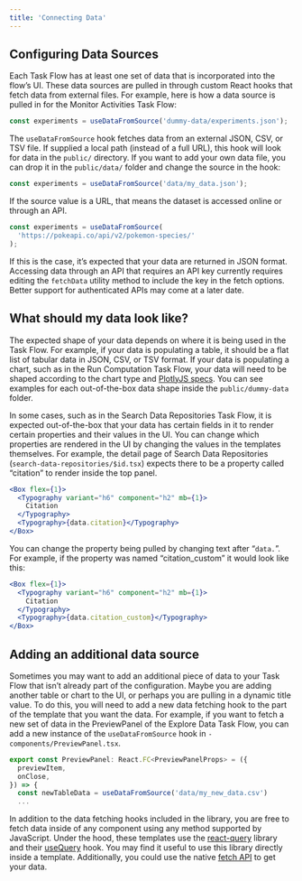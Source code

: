 ```yaml
---
title: 'Connecting Data'
---
```


## Configuring Data Sources

Each Task Flow has at least one set of data that is incorporated into the flow’s UI. These data sources are pulled in through custom React hooks that fetch data from external files. For example, here is how a data source is pulled in for the Monitor Activities Task Flow:

```js title="monitor-activities/index.tsx"
const experiments = useDataFromSource('dummy-data/experiments.json');
```

The `useDataFromSource` hook fetches data from an external JSON, CSV, or TSV file. If supplied a local path (instead of a full URL), this hook will look for data in the `public/` directory. If you want to add your own data file, you can drop it in the `public/data/` folder and change the source in the hook:

```js
const experiments = useDataFromSource('data/my_data.json');
```

If the source value is a URL, that means the dataset is accessed online or through an API.

```js
const experiments = useDataFromSource(
  'https://pokeapi.co/api/v2/pokemon-species/'
);
```

If this is the case, it’s expected that your data are returned in JSON format. Accessing data through an API that requires an API key currently requires editing the `fetchData` utility method to include the key in the fetch options. Better support for authenticated APIs may come at a later date.

## What should my data look like?

The expected shape of your data depends on where it is being used in the Task Flow. For example, if your data is populating a table, it should be a flat list of tabular data in JSON, CSV, or TSV format. If your data is populating a chart, such as in the Run Computation Task Flow, your data will need to be shaped according to the chart type and [PlotlyJS specs](https://plotly.com/javascript/reference/index/). You can see examples for each out-of-the-box data shape inside the `public/dummy-data` folder.

In some cases, such as in the Search Data Repositories Task Flow, it is expected out-of-the-box that your data has certain fields in it to render certain properties and their values in the UI. You can change which properties are rendered in the UI by changing the values in the templates themselves. For example, the detail page of Search Data Repositories (`search-data-repositories/$id.tsx`) expects there to be a property called “citation” to render inside the top panel.

```jsx title="[id].tsx"
<Box flex={1}>
  <Typography variant="h6" component="h2" mb={1}>
    Citation
  </Typography>
  <Typography>{data.citation}</Typography>
</Box>
```

You can change the property being pulled by changing text after “`data.`”. For example, if the property was named “citation_custom” it would look like this:

```jsx title="[id].tsx"
<Box flex={1}>
  <Typography variant="h6" component="h2" mb={1}>
    Citation
  </Typography>
  <Typography>{data.citation_custom}</Typography>
</Box>
```

## Adding an additional data source

Sometimes you may want to add an additional piece of data to your Task Flow that isn’t already part of the configuration. Maybe you are adding another table or chart to the UI, or perhaps you are pulling in a dynamic title value. To do this, you will need to add a new data fetching hook to the part of the template that you want the data. For example, if you want to fetch a new set of data in the PreviewPanel of the Explore Data Task Flow, you can add a new instance of the `useDataFromSource` hook in `-components/PreviewPanel.tsx`.

```ts title="PreviewPanel.tsx"
export const PreviewPanel: React.FC<PreviewPanelProps> = ({
  previewItem,
  onClose,
}) => {
  const newTableData = useDataFromSource('data/my_new_data.csv')
  ...
```

In addition to the data fetching hooks included in the library, you are free to fetch data inside of any component using any method supported by JavaScript. Under the hood, these templates use the [react-query](https://tanstack.com/query/latest/docs/framework/react/overview) library and their [useQuery](https://tanstack.com/query/latest/docs/framework/react/guides/queries) hook. You may find it useful to use this library directly inside a template. Additionally, you could use the native [fetch API](https://developer.mozilla.org/en-US/docs/Web/API/Fetch_API/Using_Fetch) to get your data.
